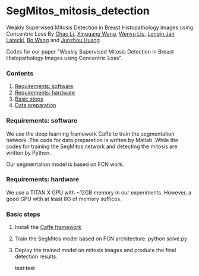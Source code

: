 # SegMitos_mitosis_detection
Weakly Supervised Mitosis Detection in Breast Histopathology Images using Concentric Loss
By [Chao Li](https://chaoli977.weebly.com/), [Xinggang Wang](http://www.xinggangw.info/), [Wenyu Liu](http://mclab.eic.hust.edu.cn/MCWebDisplay/PersonDetails.aspx?Name=Wenyu%20Liu), [Longin Jan Latecki](https://cis.temple.edu/~latecki/), [Bo Wang](https://bowang87.weebly.com/) and [Junzhou Huang](http://ranger.uta.edu/~huang/)

Codes for our paper "Weakly Supervised Mitosis Detection in Breast Histopathology Images using Concentric Loss". 

    
### Contents
1. [Requirements: software](#requirements-software)
2. [Requirements: hardware](#requirements-hardware)
3. [Basic steps](#steps)
4. [Data preparation](#data-preparation)

### Requirements: software

We use the deep learning framework Caffe to train the segmentation network. 
The code for data preparation is written by Matlab. While the codes for training the SegMitos network and detecting the mitosis are written by Python.

Our segmentation model is based on FCN work.

### Requirements: hardware

We use a TITAN X GPU with ~12GB memory in our experiments. However, a good GPU with at least 8G of memory suffices.

### Basic steps

1. Install the [Caffe framework](http://caffe.berkeleyvision.org/)
2. Train the SegMitos model based on FCN architecture. 
   python solve.py
3. Deploy the trained model on mitosis images and produce the final detection results.
   
   test:test   


